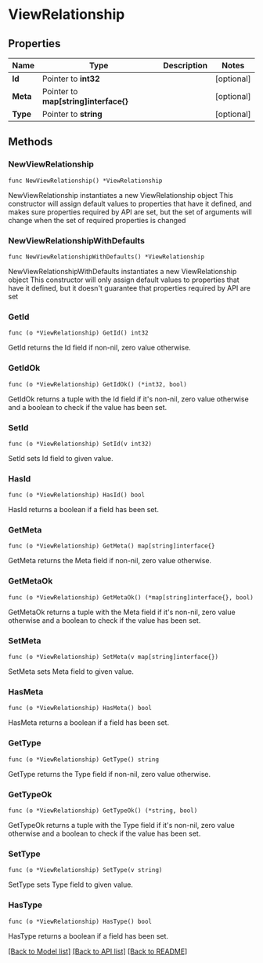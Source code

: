 # ViewRelationship

## Properties

Name | Type | Description | Notes
------------ | ------------- | ------------- | -------------
**Id** | Pointer to **int32** |  | [optional] 
**Meta** | Pointer to **map[string]interface{}** |  | [optional] 
**Type** | Pointer to **string** |  | [optional] 

## Methods

### NewViewRelationship

`func NewViewRelationship() *ViewRelationship`

NewViewRelationship instantiates a new ViewRelationship object
This constructor will assign default values to properties that have it defined,
and makes sure properties required by API are set, but the set of arguments
will change when the set of required properties is changed

### NewViewRelationshipWithDefaults

`func NewViewRelationshipWithDefaults() *ViewRelationship`

NewViewRelationshipWithDefaults instantiates a new ViewRelationship object
This constructor will only assign default values to properties that have it defined,
but it doesn't guarantee that properties required by API are set

### GetId

`func (o *ViewRelationship) GetId() int32`

GetId returns the Id field if non-nil, zero value otherwise.

### GetIdOk

`func (o *ViewRelationship) GetIdOk() (*int32, bool)`

GetIdOk returns a tuple with the Id field if it's non-nil, zero value otherwise
and a boolean to check if the value has been set.

### SetId

`func (o *ViewRelationship) SetId(v int32)`

SetId sets Id field to given value.

### HasId

`func (o *ViewRelationship) HasId() bool`

HasId returns a boolean if a field has been set.

### GetMeta

`func (o *ViewRelationship) GetMeta() map[string]interface{}`

GetMeta returns the Meta field if non-nil, zero value otherwise.

### GetMetaOk

`func (o *ViewRelationship) GetMetaOk() (*map[string]interface{}, bool)`

GetMetaOk returns a tuple with the Meta field if it's non-nil, zero value otherwise
and a boolean to check if the value has been set.

### SetMeta

`func (o *ViewRelationship) SetMeta(v map[string]interface{})`

SetMeta sets Meta field to given value.

### HasMeta

`func (o *ViewRelationship) HasMeta() bool`

HasMeta returns a boolean if a field has been set.

### GetType

`func (o *ViewRelationship) GetType() string`

GetType returns the Type field if non-nil, zero value otherwise.

### GetTypeOk

`func (o *ViewRelationship) GetTypeOk() (*string, bool)`

GetTypeOk returns a tuple with the Type field if it's non-nil, zero value otherwise
and a boolean to check if the value has been set.

### SetType

`func (o *ViewRelationship) SetType(v string)`

SetType sets Type field to given value.

### HasType

`func (o *ViewRelationship) HasType() bool`

HasType returns a boolean if a field has been set.


[[Back to Model list]](../README.md#documentation-for-models) [[Back to API list]](../README.md#documentation-for-api-endpoints) [[Back to README]](../README.md)


